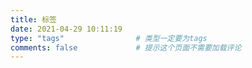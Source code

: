 ```yaml
---
title: 标签
date: 2021-04-29 10:11:19
type: "tags"                # 类型一定要为tags
comments: false             # 提示这个页面不需要加载评论
---
```

